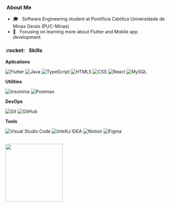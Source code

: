 <br>

<h3> &nbsp;About Me </h3>

- 🎓 &nbsp; Software Engineering student at Pontificia Católica Universidade de Minas Gerais (PUC-Minas) 
- 🌱 &nbsp; Focusing on learning more about Flutter and Mobile app development.

<h3> :rocket: &nbsp; Skills </h3>

**Aplications**

  ![Flutter](https://img.shields.io/badge/Flutter-%2302569B.svg?style=flat&logo=Flutter&logoColor=white)
  ![Java](https://img.shields.io/badge/-Java-333333?style=flat&logo=Java&logoColor=007396)
  ![TypeScript](https://img.shields.io/badge/typescript-%23007ACC.svg?style=flat&logo=typescript&logoColor=white)
  ![HTML5](https://img.shields.io/badge/-HTML5-333333?style=flat&logo=HTML5)
  ![CSS](https://img.shields.io/badge/-CSS-333333?style=flat&logo=CSS3&logoColor=1572B6)
  ![React](https://img.shields.io/badge/-React-333333?style=flat&logo=react)
  ![MySQL](https://img.shields.io/badge/-MySQL-333333?style=flat&logo=mysql)

**Utilities**

  ![Insomnia](https://img.shields.io/badge/-Insomnia-333333?style=flat&logo=insomnia)
  ![Postman](https://img.shields.io/badge/-Postman-333333?style=flat&logo=postman)

**DevOps**

  ![Git](https://img.shields.io/badge/-Git-333333?style=flat&logo=git)
  ![GitHub](https://img.shields.io/badge/-GitHub-333333?style=flat&logo=github)

**Tools**

  ![Visual Studio Code](https://img.shields.io/badge/-Visual%20Studio%20Code-333333?style=flat&logo=visual-studio-code&logoColor=007ACC)
  ![IntelliJ IDEA](https://img.shields.io/badge/IntelliJIDEA-000000.svg?style=flat&logo=intellij-idea&logoColor=white)
  ![Notion](https://img.shields.io/badge/Notion-%23000000.svg?style=flat&logo=notion&logoColor=white)
  ![Figma](https://img.shields.io/badge/-Figma-333333?style=flat&logo=figma&logoColor=007ACC)

<br/>

<a href="https://github.com/brunobgf">
  <img height="180em" src="https://github-readme-stats.vercel.app/api?username=brunobgf&theme=dracula&show_icons=true" />
</a>

<br/>


